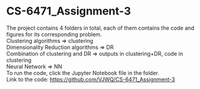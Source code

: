 # CS-6471_Assignment-3

The project contains 4 folders in total, each of them contains the code and figures for its corresponding problem.  
Clustering algorithms => clustering  
Dimensionality Reduction algorithms => DR  
Combination of clustering and DR => outputs in clustering+DR, code in clustering  
Neural Network => NN  
To run the code, click the Jupyter Notebook file in the folder.  
Link to the code: https://github.com/VJWQ/CS-6471_Assignment-3  
